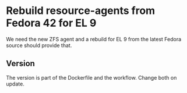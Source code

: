 # Rebuild resource-agents from Fedora 42 for EL 9

We need the new ZFS agent and a rebuild for EL 9 from the latest Fedora source should provide that.

## Version

The version is part of the Dockerfile and the workflow. Change both on update.
